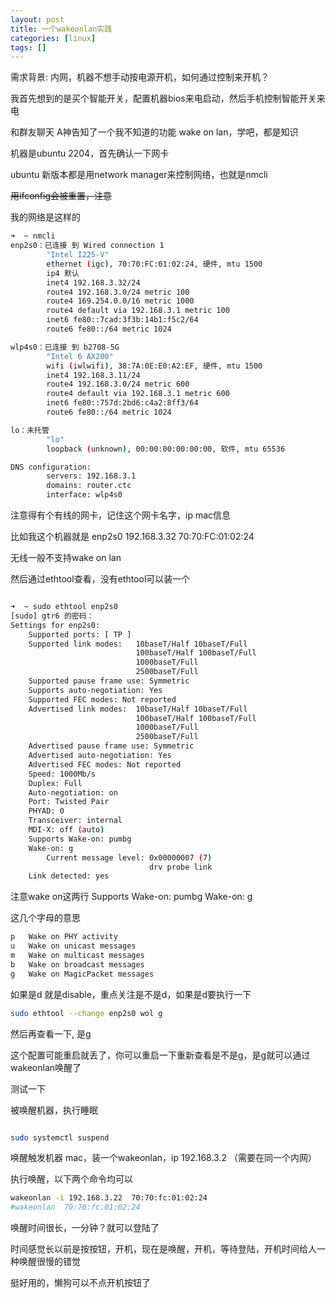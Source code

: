 ```yaml
---
layout: post
title: 一个wakeonlan实践
categories: [linux]
tags: []
---
```



需求背景: 内网，机器不想手动按电源开机，如何通过控制来开机？

我首先想到的是买个智能开关，配置机器bios来电启动，然后手机控制智能开关来电

和群友聊天 A神告知了一个我不知道的功能 wake on lan，学吧，都是知识

<!-- more -->

机器是ubuntu 2204，首先确认一下网卡

ubuntu 新版本都是用network manager来控制网络，也就是nmcli

~~用ifconfig会被重置，注意~~

我的网络是这样的

```bash
➜  ~ nmcli
enp2s0：已连接 到 Wired connection 1
        "Intel I225-V"
        ethernet (igc), 70:70:FC:01:02:24, 硬件, mtu 1500
        ip4 默认
        inet4 192.168.3.32/24
        route4 192.168.3.0/24 metric 100
        route4 169.254.0.0/16 metric 1000
        route4 default via 192.168.3.1 metric 100
        inet6 fe80::7cad:3f3b:14b1:f5c2/64
        route6 fe80::/64 metric 1024

wlp4s0：已连接 到 b2708-5G
        "Intel 6 AX200"
        wifi (iwlwifi), 38:7A:0E:E0:A2:EF, 硬件, mtu 1500
        inet4 192.168.3.11/24
        route4 192.168.3.0/24 metric 600
        route4 default via 192.168.3.1 metric 600
        inet6 fe80::757d:2bd6:c4a2:8ff3/64
        route6 fe80::/64 metric 1024

lo：未托管
        "lo"
        loopback (unknown), 00:00:00:00:00:00, 软件, mtu 65536

DNS configuration:
        servers: 192.168.3.1
        domains: router.ctc
        interface: wlp4s0

```

注意得有个有线的网卡，记住这个网卡名字，ip mac信息 

比如我这个机器就是 enp2s0 192.168.3.32 70:70:FC:01:02:24

无线一般不支持wake on lan

然后通过ethtool查看，没有ethtool可以装一个

```bash

➜  ~ sudo ethtool enp2s0
[sudo] gtr6 的密码：
Settings for enp2s0:
	Supported ports: [ TP ]
	Supported link modes:   10baseT/Half 10baseT/Full
	                        100baseT/Half 100baseT/Full
	                        1000baseT/Full
	                        2500baseT/Full
	Supported pause frame use: Symmetric
	Supports auto-negotiation: Yes
	Supported FEC modes: Not reported
	Advertised link modes:  10baseT/Half 10baseT/Full
	                        100baseT/Half 100baseT/Full
	                        1000baseT/Full
	                        2500baseT/Full
	Advertised pause frame use: Symmetric
	Advertised auto-negotiation: Yes
	Advertised FEC modes: Not reported
	Speed: 1000Mb/s
	Duplex: Full
	Auto-negotiation: on
	Port: Twisted Pair
	PHYAD: 0
	Transceiver: internal
	MDI-X: off (auto)
	Supports Wake-on: pumbg
	Wake-on: g
        Current message level: 0x00000007 (7)
                               drv probe link
	Link detected: yes
```

注意wake on这两行 Supports Wake-on: pumbg Wake-on: g

这几个字母的意思

```bash
p 	Wake on PHY activity
u 	Wake on unicast messages
m 	Wake on multicast messages
b 	Wake on broadcast messages
g 	Wake on MagicPacket messages
```

如果是d 就是disable，重点关注是不是d，如果是d要执行一下

```bash
sudo ethtool --change enp2s0 wol g

```

然后再查看一下, 是g

这个配置可能重启就丢了，你可以重启一下重新查看是不是g，是g就可以通过wakeonlan唤醒了

测试一下

被唤醒机器，执行睡眠

```bash

sudo systemctl suspend
```


唤醒触发机器 mac，装一个wakeonlan，ip 192.168.3.2 （需要在同一个内网）

执行唤醒，以下两个命令均可以
```bash
wakeonlan -i 192.168.3.22  70:70:fc:01:02:24
#wakeonlan  70:70:fc:01:02:24
```

唤醒时间很长，一分钟？就可以登陆了

时间感觉长以前是按按钮，开机，现在是唤醒，开机，等待登陆，开机时间给人一种唤醒很慢的错觉

挺好用的，懒狗可以不点开机按钮了